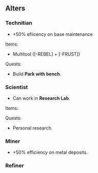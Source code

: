 ## Alters

### Technitian
- +50% efiicency on base maintenance

Items:
- Multitool ([-REBEL] + [-FRUST])

Quests:
- Build __Park with bench__.

### Scientist
- Can work in __Research Lab__.

Items:

Quests:
- Personal research.

### Miner
- +50% efficiency on metal deposits.

### Refiner
